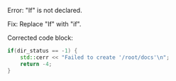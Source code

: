Error: "If" is not declared.

Fix: Replace "If" with "if".

Corrected code block:
```cpp
if(dir_status == -1) {
    std::cerr << "Failed to create '/root/docs'\n";
    return -4;
}
```

